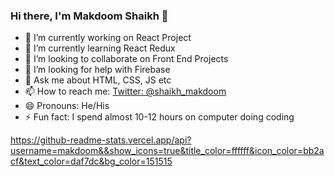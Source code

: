 ### Hi there, I'm Makdoom Shaikh 👋

- 🔭 I’m currently working on React Project
- 🌱 I’m currently learning React Redux
- 👯 I’m looking to collaborate on Front End Projects
- 🤔 I’m looking for help with Firebase
- 💬 Ask me about HTML, CSS, JS etc
- 📫 How to reach me: [Twitter: @shaikh_makdoom](https://twitter.com/shaikh_makdoom)
- 😄 Pronouns: He/His
- ⚡ Fun fact: I spend almost 10-12 hours on computer doing coding


https://github-readme-stats.vercel.app/api?username=makdoom&&show_icons=true&title_color=ffffff&icon_color=bb2acf&text_color=daf7dc&bg_color=151515
